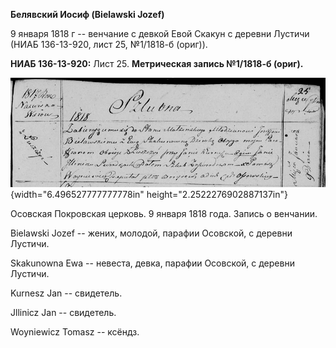 **Белявский Иосиф (Bielawski Jozef)**

9 января 1818 г -- венчание с девкой Евой Скакун с деревни Лустичи (НИАБ
136-13-920, лист 25, №1/1818-б (ориг)).

**НИАБ 136-13-920:** Лист 25. **Метрическая запись №1/1818-б (ориг).**

![](./media/608e6c925e41b959c7dc2bd2752b816064cf7d1c.png){width="6.496527777777778in"
height="2.2522276902887137in"}

Осовская Покровская церковь. 9 января 1818 года. Запись о венчании.

Bielawski Jozef -- жених, молодой, парафии Осовской, с деревни Лустичи.

Skakunowna Ewa -- невеста, девка, парафии Осовской, с деревни Лустичи.

Kurnesz Jan -- свидетель.

Jllinicz Jan -- свидетель.

Woyniewicz Tomasz -- ксёндз.
